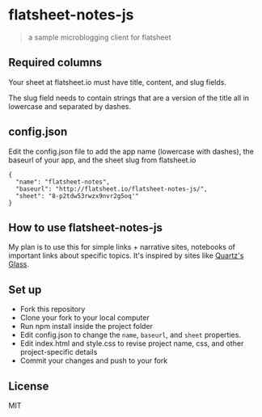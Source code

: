 # flatsheet-notes-js
> a sample microblogging client for flatsheet

## Required columns

Your sheet at flatsheet.io must have title, content, and slug fields.

The slug field needs to contain strings that are a version of the title all in lowercase and separated by dashes.

## config.json

Edit the config.json file to add the app name (lowercase with dashes), the baseurl of your app, and the sheet slug from flatsheet.io

```
{
  "name": "flatsheet-notes",
  "baseurl": "http://flatsheet.io/flatsheet-notes-js/",
  "sheet": "8-p2tdw53rwzx9nvr2g5oq'"
}
```

## How to use flatsheet-notes-js

My plan is to use this for simple links + narrative sites, notebooks of important links about specific topics. It's inspired by sites like [Quartz's Glass](http://glass.qz.com/). 

## Set up
- Fork this repository
- Clone your fork to your local computer
- Run npm install inside the project folder
- Edit config.json to change the `name`, `baseurl`, and `sheet` properties.
- Edit index.html and style.css to revise project name, css, and other project-specific details
- Commit your changes and push to your fork

## License
MIT